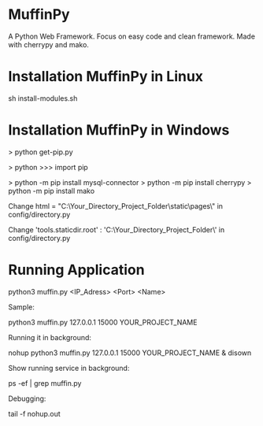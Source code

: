 # MuffinPy
A Python Web Framework. Focus on easy code and clean framework. Made with cherrypy and mako.

# Installation MuffinPy in Linux

sh install-modules.sh

# Installation MuffinPy in Windows

\> python get-pip.py

\> python
\>\>\> import pip


\> python -m pip install mysql-connector
\> python -m pip install cherrypy
\> python -m pip install mako

Change html = "C:\Your_Directory_Project_Folder\static\pages\\" in config/directory.py

Change 'tools.staticdir.root'  : 'C:\Your_Directory_Project_Folder\\' in config/directory.py

# Running Application

python3 muffin.py \<IP_Adress\> \<Port\> \<Name\>

Sample:

python3 muffin.py 127.0.0.1 15000 YOUR_PROJECT_NAME

Running it in background:

nohup python3 muffin.py 127.0.0.1 15000 YOUR_PROJECT_NAME & disown

Show running service in background:

ps -ef | grep muffin.py

Debugging:

tail -f nohup.out
